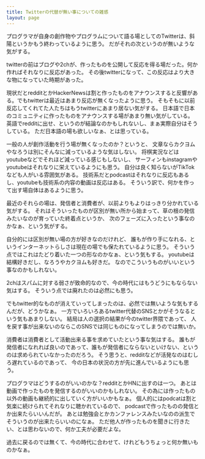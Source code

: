 ```yaml
---
title: Twitterの代替が無い事についての雑感
layout: page
---
```

プログラマが自身の創作物やプログラムについて語る場としてのTwitterは、斜陽というかもう終わっているように思う。
だがそれの次というのが無いような気がする。

twitterの前はブログや2chが、作ったものを公開して反応を得る場だった。何か作ればそれなりに反応があった。
その後twitterになって、この反応はより大きな物になっていた時期があった。

現状だとredditとかHackerNewsは割と作ったものをアナウンスすると反響がある。でもtwitterは最近はあまり反応が無くなったように思う。
そもそもに以前反応してくれてた人たちはもうtwitterにあまり居ない気がする。
日本語で日本のコミュニティに作ったものをアナウンスする場があまり無い気がしている。
英語でredditに出せ、というのが結論なのかもしれないし、まぁ実際自分はそうしている。
ただ日本語の場も欲しいなぁ、とは思っている。

一般の人が創作活動を行う場が無くなったのか？というと、
文章ならカクヨムやなろうは別にそんなに減っているような気はしない。
将棋実況などはyoutubeなどでそれほど減っている感じもしないし、
サーフィンもinstagramやyoutubeはそれなりに栄えているようにも思う。
自分は良く知らないがTikTokなども人がいる雰囲気がある。
技術系だとpodcastはそれなりに反応もあるし、youtubeも技術系の内容の動画は反応はある。
そういう訳で、何かを作って出す場自体はあるように思う。

最近のそれらの場は、発信者と消費者が、以前よりもよりはっきり分かれている気がする。
それはそういったものが区別が無い所から始まって、草の根の発信みたいなのが育っていた終着点というか、
次のフェーズに入ったという事なのかなぁ、という気がする。

自分的には区別が無い場の方が好きなのだけれど、
誰もが作り手になれる、というインターネットらしさは現在の場でも保たれているように思う。
そういう点ではこれはたどり着いた一つの形なのかなぁ、という気もする。
youtubeは結構好きだし、なろうやカクヨムも好きだ。
なのでこういうものがいいという事なのかもしれない。

2chはスパムに対する弱さが致命的なので、今の時代にはもうどうにもならない気はする。
そういう点では廃れたのは必然にも思う。

でもtwitter的なものが消えていってしまったのは、必然では無いような気もするんだが、どうかなぁ。
一方でいろいろあるtwitter代替のSNSとかがそうなるという気もあまりしない。
結局は人の選択の結果が今のtwitter界隈であって、
人を戻す事が出来ないのならこのSNSでは同じものになってしまうのでは無いか。

消費者は消費者として活動出来る事を求めていたという事な気はする。
誰もが発信者になれれば良いのであって、誰もが発信者にならないといけない、というのは求められていなかったのだろう。
そう思うと、redditなどが活発なのはむしろ遅れているのであって、
今の日本の状況の方が先に進んでいるようにも思う。

プログラマはどうするのがいいのかな？redditとかHNに出すのは一つ。
あとは動画で作ったものを発信するのがいいのかもしれない。
その為には作ったもの以外の動画も継続的に出していく方がいいかもなぁ。
個人的にはpodcatは割と気楽に続けられてそれなりに聴かれているので、
podcastで作ったものの発信とか出来たらいいんだが。
あとは勉強会とかカンファレンスみたいなのの派生でそういうのが出来たらいいのになぁ。
ただ他人が作ったものを聞きに行きたい、とは思わないので、何か工夫が必要だよな。

過去に戻るのでは無くて、今の時代に合わせて、けれどもうちょっと何か無いものかなぁ。